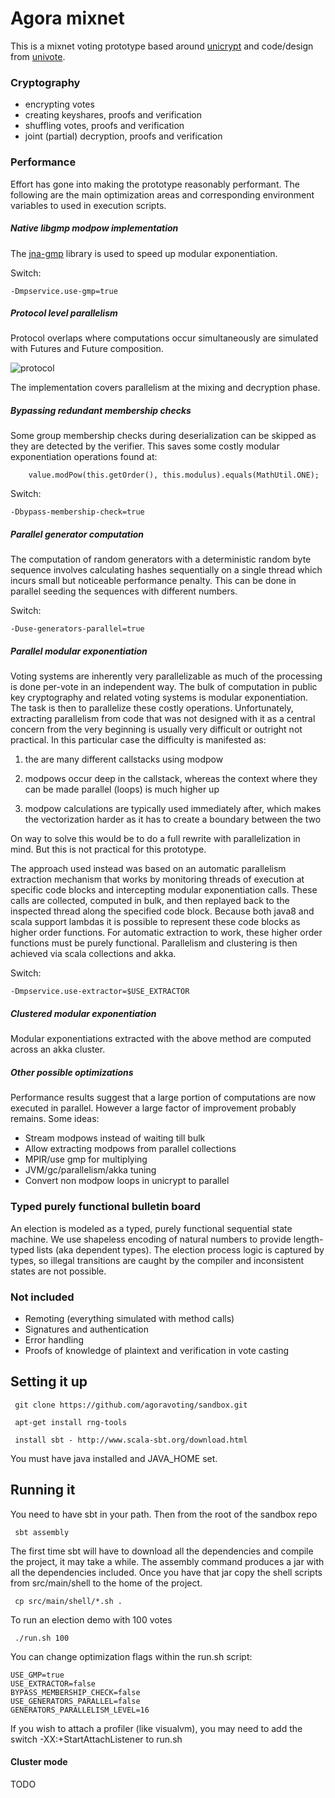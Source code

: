 Agora mixnet
============

This is a mixnet voting prototype based around [unicrypt](https://github.com/bfh-evg/univote2) and code/design from [univote](https://github.com/bfh-evg/univote2).

### Cryptography

* encrypting votes
* creating keyshares, proofs and verification
* shuffling votes, proofs and verification
* joint (partial) decryption, proofs and verification

### Performance

Effort has gone into making the prototype reasonably performant. The following are the main optimization areas and corresponding environment variables to used in execution scripts.

##### Native libgmp modpow implementation

The [jna-gmp](https://github.com/square/jna-gmp) library is used to speed up modular exponentiation.

Switch:

    -Dmpservice.use-gmp=true

##### Protocol level parallelism
Protocol overlaps where computations occur simultaneously are simulated with Futures and Future composition.

![protocol](https://github.com/agoravoting/sandbox/blob/master/doc/protocol.png "protocol")

The implementation covers parallelism at the mixing and decryption phase.

##### Bypassing redundant membership checks
Some group membership checks during deserialization can be skipped as they are detected by the verifier. This saves some costly modular exponentiation operations found at:

        value.modPow(this.getOrder(), this.modulus).equals(MathUtil.ONE);

Switch:

    -Dbypass-membership-check=true

##### Parallel generator computation

The computation of random generators with a deterministic random byte sequence involves calculating hashes sequentially on a single thread which incurs small but noticeable performance penalty. This can be done in parallel seeding the sequences with different numbers.

Switch:

    -Duse-generators-parallel=true

##### Parallel modular exponentiation
Voting systems are inherently very parallelizable as much of the processing is done per-vote in an independent way. The bulk of computation in public key cryptography and related voting systems is modular exponentiation. The task is then to parallelize these costly operations. Unfortunately, extracting parallelism from code that was not designed with it as a central concern from the very beginning is usually very difficult or outright not practical. In this particular case the difficulty is manifested as:

1) the are many different callstacks using modpow

2) modpows occur deep in the callstack, whereas the context where they can be made parallel (loops) is much higher up

3) modpow calculations are typically used immediately after, which makes the vectorization harder as it has to create a boundary between the two

On way to solve this would be to do a full rewrite with parallelization in mind. But this is not practical for this prototype.

The approach used instead was based on an automatic parallelism extraction mechanism that works by monitoring threads of execution at specific code blocks and intercepting modular exponentiation calls. These calls are collected, computed in bulk, and then replayed back to the inspected thread along the specified code block. Because both java8 and scala support lambdas it is possible to represent these code blocks as higher order functions. For automatic extraction to work, these higher order functions must be purely functional. Parallelism and clustering is then achieved via scala collections and akka.

Switch:

    -Dmpservice.use-extractor=$USE_EXTRACTOR
##### Clustered modular exponentiation
Modular exponentiations extracted with the above method are computed across an akka cluster.

##### Other possible optimizations
Performance results suggest that a large portion of computations are now executed in parallel. However a large factor of improvement probably remains. Some ideas:

* Stream modpows instead of waiting till bulk
* Allow extracting modpows from parallel collections
* MPIR/use gmp for multiplying
* JVM/gc/parallelism/akka tuning
* Convert non modpow loops in unicrypt to parallel

### Typed purely functional bulletin board

An election is modeled as a typed, purely functional sequential state machine. We use shapeless
encoding of natural numbers to provide length-typed lists (aka dependent types). The election process logic is captured by types, so illegal transitions are caught by the compiler and inconsistent states are not possible.

### Not included

* Remoting (everything simulated with method calls)
* Signatures and authentication
* Error handling
* Proofs of knowledge of plaintext and verification in vote casting

Setting it up
-------------

     git clone https://github.com/agoravoting/sandbox.git

     apt-get install rng-tools

     install sbt - http://www.scala-sbt.org/download.html

You must have java installed and JAVA_HOME set.

Running it
----------

You need to have sbt in your path. Then from the root of the sandbox repo

     sbt assembly

The first time sbt will have to download all the dependencies and compile the project, it
may take a while. The assembly command produces a jar with all the dependencies included. Once you have that jar copy the shell scripts from src/main/shell to the home of the project.

     cp src/main/shell/*.sh .

To run an election demo with 100 votes

     ./run.sh 100

You can change optimization flags within the run.sh script:

    USE_GMP=true
    USE_EXTRACTOR=false
    BYPASS_MEMBERSHIP_CHECK=false
    USE_GENERATORS_PARALLEL=false
    GENERATORS_PARALLELISM_LEVEL=16

If you wish to attach a profiler (like visualvm), you may need to add the switch -XX:+StartAttachListener to run.sh

#### Cluster mode

TODO
